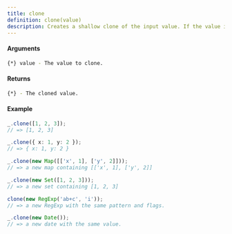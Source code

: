 ```yaml
---
title: clone
definition: clone(value)
description: Creates a shallow clone of the input value. If the value is an array, a new
---
```



#### Arguments


```bash
{*} value - The value to clone.
```


#### Returns


```bash
{*} - The cloned value.
```


#### Example


```ts
_.clone([1, 2, 3]);
// => [1, 2, 3]

_.clone({ x: 1, y: 2 });
// => { x: 1, y: 2 }

_.clone(new Map([['x', 1], ['y', 2]]));
// => a new map containing [['x', 1], ['y', 2]]

_.clone(new Set([1, 2, 3]));
// => a new set containing [1, 2, 3]

clone(new RegExp('ab+c', 'i'));
// => a new RegExp with the same pattern and flags.

_.clone(new Date());
// => a new date with the same value.
```